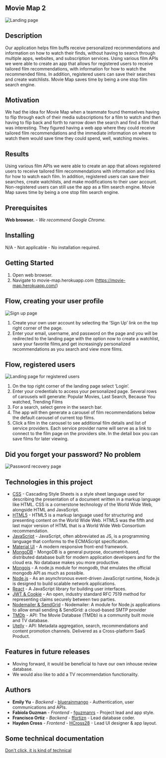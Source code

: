 ## Movie Map 2

![Landing page](README.images/landingPage.png)

## Description

Our application helps film buffs receive personalized recommendations and information on how to watch their finds, without having to search through multiple apps, websites, and subscription services. Using various film APIs we were able to create an app that allows for registered users to receive tailored film recommendations, with information for how to watch the recommended films. In addition, registered users can save their searches and create watchlists. Movie Map saves time by being a one stop film search engine.

## Motivation

We had the idea for Movie Map when a teammate found themselves having to flip through each of their media subscriptions for a film to watch and then having to flip back and forth to narrow down the search and find a film that was interesting. They figured having a web app where they could receive tailored film recommendations and the immediate information on where to watch them would save time they could spend, well, watching movies.

## Results

Using various film APIs we were able to create an app that allows registered users to receive tailored film recommendations with information and links for how to watch each film. In addition, registered users can save their searches, create watchlists, and make modifications to their user account. Non-registered users can still use the app as a film search engine. Movie Map saves time by being a one stop film search engine.

## Prerequisites

**Web browser.** - _We recommend Google Chrome._

## Installing

N/A - Not applicable - No installation required.

## Getting Started

1. Open web browser.
2. Navigate to movie-map.herokuapp.com (https://movie-map.herokuapp.com/)

## Flow, creating your user profile

![Sign up page](README.images/signUp.png)

1. Create your own user account by selecting the ‘Sign Up’ link on the top right corner of the page.
2. Enter your email, username, and password on the page and you will be redirected to the landing page with the option now to create a watchlist, save your favorite films,and get increasingly personalized recommendations as you search and view more films.

## Flow, registered users

![Landing page for registered users](README.images/landingPageRegistered.png)

1. On the top right corner of the landing page select ‘Login’.
2. Enter your credentials to access your personalized page. Several rows of carousels will generate: Popular Movies, Last Search, Because You watched, Trending Films
3. For a search, select genre in the search bar.
4. The app will then generate a carousel of film recommendations below the default carousel of current top films.
5. Click a film in the carousel to see additional film details and list of service providers. Each service provider name will serve as a link to connect to the film page on the providers site. In the detail box you can save films for later viewing.

## Did you forget your password? No problem

![Password recovery page](README.images/forgotPassword.png)

## Technologies in this project

- [CSS](https://www.w3.org/Style/CSS/Overview.en.html/) - Cascading Style Sheets is a style sheet language used for describing the presentation of a document written in a markup language like HTML. CSS is a cornerstone technology of the World Wide Web, alongside HTML and JavaScript.
- [HTML5](https://www.w3.org/html/) - HTML5 is a markup language used for structuring and presenting content on the World Wide Web. HTML5 was the fifth and last major version of HTML that is a World Wide Web Consortium recommendation.
- [JavaScript](https://www.javascript.com/) - JavaScript, often abbreviated as JS, is a programming language that conforms to the ECMAScript specification.
- [Material UI](https://material-ui.com/) - A modern responsive front-end framework.
- [MongoDB](https://www.mongodb.com/) - MongoDB is a general purpose, document-based, distributed database built for modern application developers and for the cloud era. No database makes you more productive.
- [Mongojs](https://www.npmjs.com/package/mongojs/) - A node.js module for mongodb, that emulates the official mongodb API as much as possible.
- [Node.js](https://nodejs.org/en/) - As an asynchronous event-driven JavaScript runtime, Node.js is designed to build scalable network applications.
- [React](https://reactjs.org/) - A JavaScript library for building user interfaces.
- [JWT & Cookie](https://jwt.io/) - An open, industry standard RFC 7519 method for representing claims securely between two parties.
- [Nodemailer & SendGrid](https://nodemailer.com/about/) - Nodemailer: A module for Node.js applications to allow email sending & SendGrid: a cloud-based SMTP provider
- [TMDb](https://www.themoviedb.org/documentation/api/) - API: The Movie Database (TMDb) is a community built movie and TV database.
- [Utelly](https://www.utelly.com/) - API: Metadata aggregation, search, recommendations and content promotion channels. Delivered as a Cross-platform SaaS Product.

## Features in future releases

- Moving forward, it would be beneficial to have our own inhouse review database.
- We would also like to add a TV recommendation functionality.

## Authors

- **Emily Yu** - _Backend_ - [bluerainmango](https://emily-yu-portfolio.herokuapp.com/) - Authentication, user communications and APIs.
- **Fabiola Guzman** - _Frontend_ - [fguzmanrs](https://github.com/fguzmanrs) - Project lead and app style.
- **Francisco Ortiz** - _Backend_ - [ffortizn](https://github.com/ffortizn) - Lead database coder.
- **Hayden Cross** - _Frontend_ - [HCross28](https://github.com/HCross28) - Lead UI designer & app layout.

## Some technical documentation

[Don't click, it is kind of technical](https://drive.google.com/drive/u/0/folders/1zCejLJMu0FXk1kbjKm0YaBqTdvrpExLg)
